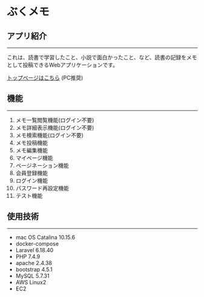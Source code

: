 # ぶくメモ

## アプリ紹介

***
これは、読書で学習したこと、小説で面白かったこと、など、読書の記録をメモとして投稿できるWebアプリケーションです。

[トップページはこちら](http://ec2-54-249-215-182.ap-northeast-1.compute.amazonaws.com:8000/)
(PC推奨)

## 機能

***

1. メモ一覧閲覧機能(ログイン不要)
2. メモ詳細表示機能(ログイン不要)
3. メモ検索機能(ログイン不要)
4. メモ投稿機能
5. メモ編集機能
6. マイページ機能
7. ページネーション機能
8. 会員登録機能
9. ログイン機能
10. パスワード再設定機能
11. テスト機能

## 使用技術

***

* mac OS Catalina 10.15.6
* docker-compose
* Laravel 6.18.40
* PHP 7.4.9
* apache 2.4.38
* bootstrap 4.5.1
* MySQL 5.7.31
* AWS Linux2
* EC2 

